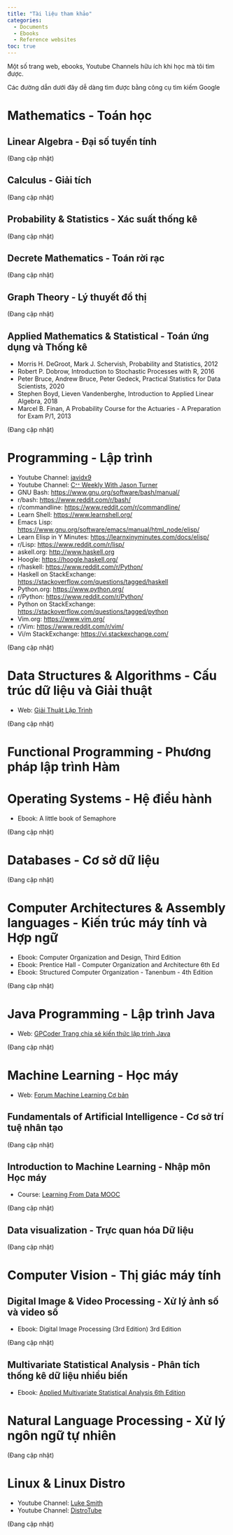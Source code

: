 ```yaml
---
title: "Tài liệu tham khảo"
categories:
  - Documents
  - Ebooks
  - Reference websites
toc: true
---
```


Một số trang web, ebooks, Youtube Channels hữu ích khi học mà tôi tìm được.

Các đường dẫn dưới đây dễ dàng tìm được bằng công cụ tìm kiếm Google 

# Mathematics - Toán học

## Linear Algebra - Đại số tuyến tính

(Đang cập nhật)

## Calculus - Giải tích

(Đang cập nhật)

## Probability & Statistics - Xác suất thống kê

(Đang cập nhật)

## Decrete Mathematics - Toán rời rạc

(Đang cập nhật)

## Graph Theory - Lý thuyết đồ thị

(Đang cập nhật)

## Applied Mathematics & Statistical - Toán ứng dụng và Thống kê
- Morris H. DeGroot, Mark J. Schervish, Probability and Statistics, 2012
- Robert P. Dobrow, Introduction to Stochastic Processes with R, 2016
- Peter Bruce, Andrew Bruce, Peter Gedeck, Practical Statistics for Data Scientists,  2020
- Stephen Boyd, Lieven Vandenberghe, Introduction to Applied Linear Algebra, 2018
- Marcel B. Finan, A Probability Course for the Actuaries - A Preparation for Exam P/1, 2013

(Đang cập nhật)

# Programming - Lập trình
- Youtube Channel: [javidx9](https://www.youtube.com/c/javidx9/featured)
- Youtube Channel: [Cᐩᐩ Weekly With Jason Turner](https://www.youtube.com/channel/UCxHAlbZQNFU2LgEtiqd2Maw)
- GNU Bash: https://www.gnu.org/software/bash/manual/
- r/bash: https://www.reddit.com/r/bash/
- r/commandline: https://www.reddit.com/r/commandline/
- Learn Shell: https://www.learnshell.org/
- Emacs Lisp: https://www.gnu.org/software/emacs/manual/html_node/elisp/
- Learn Elisp in Y Minutes: https://learnxinyminutes.com/docs/elisp/
- r/Lisp: https://www.reddit.com/r/lisp/
- askell.org: http://www.haskell.org
- Hoogle: https://hoogle.haskell.org/
- r/haskell: https://www.reddit.com/r/Python/
- Haskell on StackExchange: https://stackoverflow.com/questions/tagged/haskell
- Python.org: https://www.python.org/
- r/Python: https://www.reddit.com/r/Python/
- Python on StackExchange: https://stackoverflow.com/questions/tagged/python
- Vim.org: https://www.vim.org/
- r/Vim: https://www.reddit.com/r/vim/
- Vi/m StackExchange: https://vi.stackexchange.com/

(Đang cập nhật)

# Data Structures & Algorithms - Cấu trúc dữ liệu và Giải thuật
- Web: [Giải Thuật Lập Trình](http://www.giaithuatlaptrinh.com/)

(Đang cập nhật)
# Functional Programming - Phương pháp lập trình Hàm

# Operating Systems - Hệ điều hành
- Ebook: A little book of Semaphore

(Đang cập nhật)
# Databases - Cơ sở dữ liệu
(Đang cập nhật)

# Computer Architectures & Assembly languages - Kiến trúc máy tính và Hợp ngữ
- Ebook: Computer Organization and Design, Third Edition
- Ebook: Prentice Hall - Computer Organization and Architecture 6th Ed
- Ebook: Structured Computer Organization - Tanenbum - 4th Edition

(Đang cập nhật)

# Java Programming - Lập trình Java
- Web: [GPCoder Trang chia sẻ kiến thức lập trình Java](https://gpcoder.com/)

(Đang cập nhật)

# Machine Learning - Học máy
- Web: [Forum Machine Learning Cơ bản](https://machinelearningcoban.com/)

## Fundamentals of Artificial Intelligence - Cơ sở trí tuệ nhân tạo

(Đang cập nhật)

## Introduction to Machine Learning - Nhập môn Học máy
- Course: [Learning From Data MOOC](https://work.caltech.edu/telecourse)

(Đang cập nhật)

## Data visualization - Trực quan hóa Dữ liệu

(Đang cập nhật)

# Computer Vision - Thị giác máy tính

## Digital Image & Video Processing - Xử lý ảnh số và video số
- Ebook: Digital Image Processing (3rd Edition) 3rd Edition

(Đang cập nhật)

## Multivariate Statistical Analysis - Phân tích thống kê dữ liệu nhiều biến
- Ebook: [Applied Multivariate Statistical Analysis 6th Edition](http://docshare04.docshare.tips/files/12598/125983744.pdf)

# Natural Language Processing - Xử lý ngôn ngữ tự nhiên

(Đang cập nhật)

# Linux & Linux Distro
- Youtube Channel: [Luke Smith](https://www.youtube.com/channel/UC2eYFnH61tmytImy1mTYvhA)
- Youtube Channel: [DistroTube](https://www.youtube.com/channel/UCVls1GmFKf6WlTraIb_IaJg)

(Đang cập nhật)


